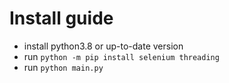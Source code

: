 # Install guide
 - install python3.8 or up-to-date version
 - run `python -m pip install selenium threading`
 - run `python main.py`
